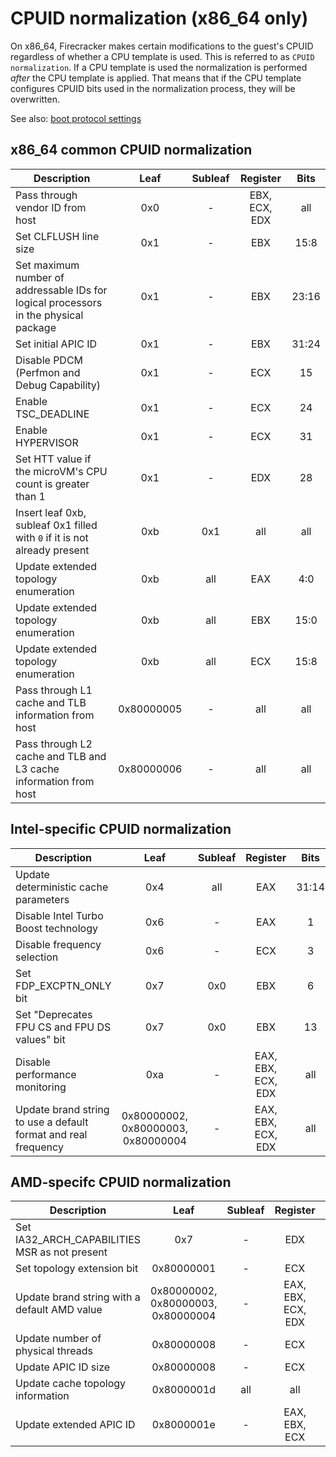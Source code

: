 # CPUID normalization (x86_64 only)

On x86_64, Firecracker makes certain modifications to the guest's CPUID
regardless of whether a CPU template is used. This is referred to as
`CPUID normalization`. If a CPU template is used the normalization is performed
_after_ the CPU template is applied. That means that if the CPU template
configures CPUID bits used in the normalization process, they will be
overwritten.

See also: [boot protocol settings](boot-protocol.md)

## x86_64 common CPUID normalization

| Description                                                                          |    Leaf    | Subleaf |   Register    | Bits  |
| ------------------------------------------------------------------------------------ | :--------: | :-----: | :-----------: | :---: |
| Pass through vendor ID from host                                                     |    0x0     |    -    | EBX, ECX, EDX |  all  |
| Set CLFLUSH line size                                                                |    0x1     |    -    |      EBX      | 15:8  |
| Set maximum number of addressable IDs for logical processors in the physical package |    0x1     |    -    |      EBX      | 23:16 |
| Set initial APIC ID                                                                  |    0x1     |    -    |      EBX      | 31:24 |
| Disable PDCM (Perfmon and Debug Capability)                                          |    0x1     |    -    |      ECX      |  15   |
| Enable TSC_DEADLINE                                                                  |    0x1     |    -    |      ECX      |  24   |
| Enable HYPERVISOR                                                                    |    0x1     |    -    |      ECX      |  31   |
| Set HTT value if the microVM's CPU count is greater than 1                           |    0x1     |    -    |      EDX      |  28   |
| Insert leaf 0xb, subleaf 0x1 filled with `0` if it is not already present            |    0xb     |   0x1   |      all      |  all  |
| Update extended topology enumeration                                                 |    0xb     |   all   |      EAX      |  4:0  |
| Update extended topology enumeration                                                 |    0xb     |   all   |      EBX      | 15:0  |
| Update extended topology enumeration                                                 |    0xb     |   all   |      ECX      | 15:8  |
| Pass through L1 cache and TLB information from host                                  | 0x80000005 |    -    |      all      |  all  |
| Pass through L2 cache and TLB and L3 cache information from host                     | 0x80000006 |    -    |      all      |  all  |

## Intel-specific CPUID normalization

| Description                                                    |                Leaf                | Subleaf |      Register      | Bits  |
| -------------------------------------------------------------- | :--------------------------------: | :-----: | :----------------: | :---: |
| Update deterministic cache parameters                          |                0x4                 |   all   |        EAX         | 31:14 |
| Disable Intel Turbo Boost technology                           |                0x6                 |    -    |        EAX         |   1   |
| Disable frequency selection                                    |                0x6                 |    -    |        ECX         |   3   |
| Set FDP_EXCPTN_ONLY bit                                        |                0x7                 |   0x0   |        EBX         |   6   |
| Set "Deprecates FPU CS and FPU DS values" bit                  |                0x7                 |   0x0   |        EBX         |  13   |
| Disable performance monitoring                                 |                0xa                 |    -    | EAX, EBX, ECX, EDX |  all  |
| Update brand string to use a default format and real frequency | 0x80000002, 0x80000003, 0x80000004 |    -    | EAX, EBX, ECX, EDX |  all  |

## AMD-specifc CPUID normalization

| Description                                   |                Leaf                | Subleaf |      Register      | Bits  |
| --------------------------------------------- | :--------------------------------: | :-----: | :----------------: | :---: |
| Set IA32_ARCH_CAPABILITIES MSR as not present |                0x7                 |    -    |        EDX         |  29   |
| Set topology extension bit                    |             0x80000001             |    -    |        ECX         |  22   |
| Update brand string with a default AMD value  | 0x80000002, 0x80000003, 0x80000004 |    -    | EAX, EBX, ECX, EDX |  all  |
| Update number of physical threads             |             0x80000008             |    -    |        ECX         |  7:0  |
| Update APIC ID size                           |             0x80000008             |    -    |        ECX         | 15:12 |
| Update cache topology information             |             0x8000001d             |   all   |        all         |  all  |
| Update extended APIC ID                       |             0x8000001e             |    -    |   EAX, EBX, ECX    |  all  |
